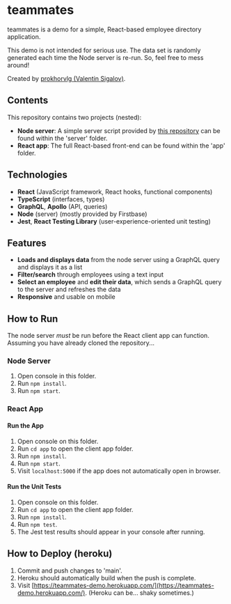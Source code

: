 # teammates
teammates is a demo for a simple, React-based employee directory application.

This demo is not intended for serious use. The data set is randomly generated each time the Node server is re-run. So, feel free to mess around!

Created by [prokhorvlg (Valentin Sigalov)](https://github.com/prokhorvlg).

## Contents

This repository contains two projects (nested):
* **Node server**: A simple server script provided by [this repository](https://github.com/FirstbaseHQ/frontend-coding-challenge) can be found within the 'server' folder.
* **React app**: The full React-based front-end can be found within the 'app' folder.

## Technologies

* **React** (JavaScript framework, React hooks, functional components)
* **TypeScript** (interfaces, types)
* **GraphQL**, **Apollo** (API, queries)
* **Node** (server) (mostly provided by Firstbase)
* **Jest**, **React Testing Library** (user-experience-oriented unit testing)

## Features

* **Loads and displays data** from the node server using a GraphQL query and displays it as a list
* **Filter/search** through employees using a text input
* **Select an employee** and **edit their data**, which sends a GraphQL query to the server and refreshes the data
* **Responsive** and usable on mobile

## How to Run

The node server *must* be run before the React client app can function. Assuming you have already cloned the repository...

### Node Server

1. Open console in this folder.
2. Run `npm install`.
3. Run `npm start`.

### React App

#### Run the App

1. Open console on this folder.
2. Run `cd app` to open the client app folder.
3. Run `npm install`.
4. Run `npm start`.
5. Visit `localhost:5000` if the app does not automatically open in browser.

#### Run the Unit Tests

1. Open console on this folder.
2. Run `cd app` to open the client app folder.
3. Run `npm install`.
4. Run `npm test`.
5. The Jest test results should appear in your console after running.

## How to Deploy (heroku)

1. Commit and push changes to 'main'.
2. Heroku should automatically build when the push is complete.
3. Visit [https://teammates-demo.herokuapp.com/](https://teammates-demo.herokuapp.com/). (Heroku can be... shaky sometimes.)
